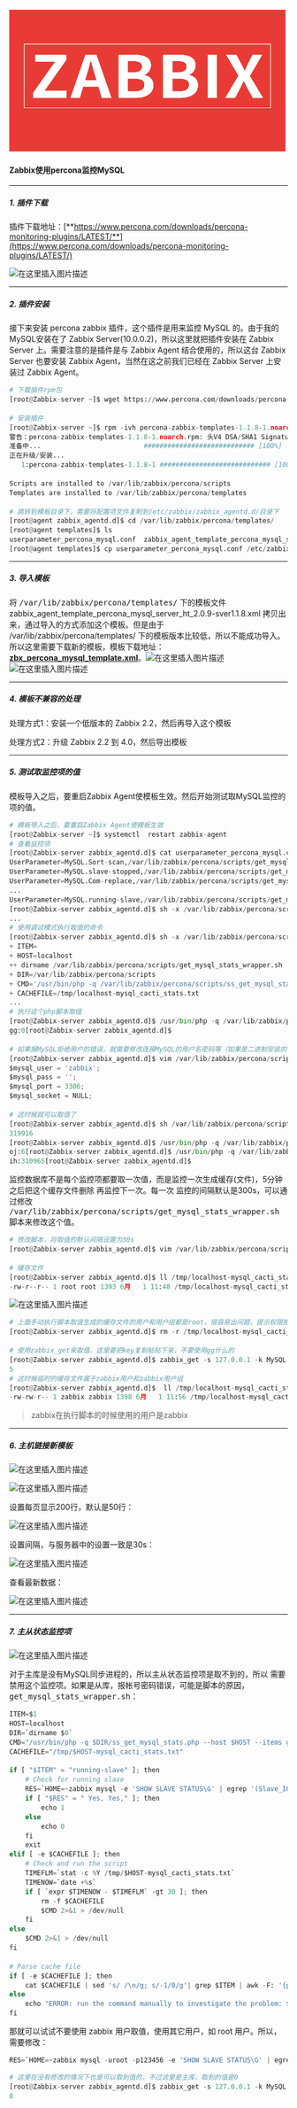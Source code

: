 ![Zabbix](../imgs/zabbix/202011061125.png)
#### Zabbix使用percona监控MySQL
<hr>

##### 1. 插件下载
插件下载地址：[**https://www.percona.com/downloads/percona-monitoring-plugins/LATEST/**](https://www.percona.com/downloads/percona-monitoring-plugins/LATEST/)

![在这里插入图片描述](https://img-blog.csdnimg.cn/20200601203041314.png?x-oss-process=image/watermark,type_ZmFuZ3poZW5naGVpdGk,shadow_10,text_aHR0cHM6Ly9ibG9nLmNzZG4ubmV0L1RoYW5sb24=,size_16,color_FFFFFF,t_70)
<hr>

##### 2. 插件安装
接下来安装 percona zabbix 插件，这个插件是用来监控 MySQL 的。由于我的MySQL安装在了 Zabbix Server(10.0.0.2)，所以这里就把插件安装在 Zabbix Server 上。需要注意的是插件是与 Zabbix Agent 结合使用的，所以这台 Zabbix Server 也要安装 Zabbix Agent，当然在这之前我们已经在 Zabbix Server 上安装过 Zabbix Agent。
```python
# 下载插件rpm包
[root@Zabbix-server ~]$ wget https://www.percona.com/downloads/percona-monitoring-plugins/percona-monitoring-plugins-1.1.8/binary/redhat/7/x86_64/percona-zabbix-templates-1.1.8-1.noarch.rpm

# 安装插件
[root@Zabbix-server ~]$ rpm -ivh percona-zabbix-templates-1.1.8-1.noarch.rpm 
警告：percona-zabbix-templates-1.1.8-1.noarch.rpm: 头V4 DSA/SHA1 Signature, 密钥 ID cd2efd2a: NOKEY
准备中...                          ############################ [100%]
正在升级/安装...
   1:percona-zabbix-templates-1.1.8-1 ############################ [100%]
   
Scripts are installed to /var/lib/zabbix/percona/scripts
Templates are installed to /var/lib/zabbix/percona/templates

# 跳转到模板目录下，需要将配置项文件复制到/etc/zabbix/zabbix_agentd.d/目录下
[root@agent zabbix_agentd.d]$ cd /var/lib/zabbix/percona/templates/
[root@agent templates]$ ls
userparameter_percona_mysql.conf  zabbix_agent_template_percona_mysql_server_ht_2.0.9-sver1.1.8.xml
[root@agent templates]$ cp userparameter_percona_mysql.conf /etc/zabbix/zabbix_agentd.d/
```
<hr>

##### 3. 导入模板
将 <kbd>/var/lib/zabbix/percona/templates/</kbd> 下的模板文件 <font>zabbix_agent_template_percona_mysql_server_ht_2.0.9-sver1.1.8.xml</font> 拷贝出来，通过导入的方式添加这个模板。但是由于 /var/lib/zabbix/percona/templates/ 下的模板版本比较低，所以不能成功导入。所以这里需要下载新的模板，模板下载地址：[**zbx_percona_mysql_template.xml**](https://yqall01.baidupcs.com/file/1d8671ec0c4ed833a46777d39eb58f17?bkt=en-40ebf341379bd9a09cbd46121497f4543ebb3655473caf8d6ef9b9418218d0140dd6568892d4d5d141c3b6ed568d139771bb1a12fb943b3047a173694e3df01d&fid=3598778341-250528-810203754126101&time=1591014563&sign=FDTAXUGERLQlBHSKfW-DCb740ccc5511e5e8fedcff06b081203-bVMhNz%2BfgBPvb%2BLL5iNu3zHYr1o%3D&to=74&size=517237&sta_dx=517237&sta_cs=3074&sta_ft=xml&sta_ct=7&sta_mt=7&fm2=MH%2CYangquan%2CAnywhere%2C%2Cshanghai%2Cct&ctime=1478267803&mtime=1506479460&resv0=-1&resv1=0&resv2=rlim&resv3=5&resv4=517237&vuk=1341537225&iv=0&htype=&randtype=&newver=1&newfm=1&secfm=1&flow_ver=3&pkey=en-4e460e445728adc605cb4aeb60cb37e30569194bf146d015ee12f5075bc56d04c1fbba276a910daeea857fe95a2d10ba156e71c40ad5c4fc305a5e1275657320&sl=68616270&expires=8h&rt=sh&r=895000670&vbdid=1608359299&fin=zbx_percona_mysql_template.xml&fn=zbx_percona_mysql_template.xml&rtype=1&dp-logid=3545109637442360956&dp-callid=0.1&hps=1&tsl=200&csl=200&fsl=-1&csign=D7MLdW2zR6RW6apozIPybJJqtDo%3D&so=0&ut=6&uter=4&serv=0&uc=3176236016&ti=8f692c02a37bcacc8a21722b98f4cd7d472fde114e9cbace&hflag=30&adg=c_e11812cf66835421ee7602a531b9185a&reqlabel=250528_f_7861bc33c58f0c7e60b5eed42fb788ec_-1_23c7c237e57ac19643ed7bc52f3ea722&by=themis)。![在这里插入图片描述](https://img-blog.csdnimg.cn/2020060120323217.png?x-oss-process=image/watermark,type_ZmFuZ3poZW5naGVpdGk,shadow_10,text_aHR0cHM6Ly9ibG9nLmNzZG4ubmV0L1RoYW5sb24=,size_16,color_FFFFFF,t_70)
![在这里插入图片描述](https://img-blog.csdnimg.cn/20200601203345930.png?x-oss-process=image/watermark,type_ZmFuZ3poZW5naGVpdGk,shadow_10,text_aHR0cHM6Ly9ibG9nLmNzZG4ubmV0L1RoYW5sb24=,size_16,color_FFFFFF,t_70)
<hr>

##### 4. 模板不兼容的处理
处理方式1：安装一个低版本的 Zabbix 2.2，然后再导入这个模板

处理方式2：升级 Zabbix 2.2 到 4.0，然后导出模板
<hr>

##### 5. 测试取监控项的值
模板导入之后，要重启Zabbix Agent使模板生效。然后开始测试取MySQL监控的项的值。
```python
# 模板导入之后，要重启Zabbix Agent使模板生效
[root@Zabbix-server ~]$ systemctl  restart zabbix-agent
# 查看监控项
[root@Zabbix-server zabbix_agentd.d]$ cat userparameter_percona_mysql.conf 
UserParameter=MySQL.Sort-scan,/var/lib/zabbix/percona/scripts/get_mysql_stats_wrapper.sh kt
UserParameter=MySQL.slave-stopped,/var/lib/zabbix/percona/scripts/get_mysql_stats_wrapper.sh jh
UserParameter=MySQL.Com-replace,/var/lib/zabbix/percona/scripts/get_mysql_stats_wrapper.sh jz
...
UserParameter=MySQL.running-slave,/var/lib/zabbix/percona/scripts/get_mysql_stats_wrapper.sh running-slave
[root@Zabbix-server zabbix_agentd.d]$ sh -x /var/lib/zabbix/percona/scripts/get_mysql_stats_wrapper.sh op
...
# 使用调试模式执行取值的命令
[root@Zabbix-server zabbix_agentd.d]$ sh -x /var/lib/zabbix/percona/scripts/get_mysql_stats_wrapper.sh ij
+ ITEM=
+ HOST=localhost
++ dirname /var/lib/zabbix/percona/scripts/get_mysql_stats_wrapper.sh
+ DIR=/var/lib/zabbix/percona/scripts
+ CMD='/usr/bin/php -q /var/lib/zabbix/percona/scripts/ss_get_mysql_stats.php --host localhost --items gg'
+ CACHEFILE=/tmp/localhost-mysql_cacti_stats.txt
...
# 执行这个php脚本取值
[root@Zabbix-server zabbix_agentd.d]$ /usr/bin/php -q /var/lib/zabbix/percona/scripts/ss_get_mysql_stats.php --host localhost --items gg
gg:0[root@Zabbix-server zabbix_agentd.d]$

# 如果报MySQL拒绝用户的错误，就需要修改连接MySQL的用户名密码等（如果是二进制安装的，一定要协商MySQL的socket路径）
[root@Zabbix-server zabbix_agentd.d]$ vim /var/lib/zabbix/percona/scripts/ss_get_mysql_stats.php
$mysql_user = 'zabbix';
$mysql_pass = '';
$mysql_port = 3306;
$mysql_socket = NULL;

# 这时候就可以取值了
[root@Zabbix-server zabbix_agentd.d]$ sh /var/lib/zabbix/percona/scripts/get_mysql_stats_wrapper.sh ih
319916
[root@Zabbix-server zabbix_agentd.d]$ /usr/bin/php -q /var/lib/zabbix/percona/scripts/ss_get_mysql_stats.php --host localhost --items oj
oj:6[root@Zabbix-server zabbix_agentd.d]$ /usr/bin/php -q /var/lib/zabbix/percona/scripts/ss_get_mysql_stats.php --host localhost --items ih
ih:310965[root@Zabbix-server zabbix_agentd.d]$ 
```
监控数据库不是每个监控项都要取一次值，而是监控一次生成缓存(文件)，<font>5分钟之后把这个缓存文件删除</font> 再监控下一次。每一次 <font>监控的间隔默认是300s</font>，可以通过修改 <kbd>/var/lib/zabbix/percona/scripts/get_mysql_stats_wrapper.sh</kbd> 脚本来修改这个值。
```python
# 修改脚本，将取值的默认间隔设置为30s
[root@Zabbix-server zabbix_agentd.d]$ vim /var/lib/zabbix/percona/scripts/get_mysql_stats_wrapper.sh

# 缓存文件
[root@Zabbix-server zabbix_agentd.d]$ ll /tmp/localhost-mysql_cacti_stats.txt 
-rw-r--r-- 1 root root 1393 6月   1 11:48 /tmp/localhost-mysql_cacti_stats.txt
```
![在这里插入图片描述](https://img-blog.csdnimg.cn/2020060123451266.png)
```python
# 上面手动执行脚本取值生成的缓存文件的用户和用户组都是root，很容易出问题，提示权限拒绝，所以要删除。
[root@Zabbix-server zabbix_agentd.d]$ rm -r /tmp/localhost-mysql_cacti_stats.txt 

# 使用zabbix_get来取值，这里要把key复制粘贴下来，不要使用gg什么的
[root@Zabbix-server zabbix_agentd.d]$ zabbix_get -s 127.0.0.1 -k MySQL.Open-files
5
# 这时候临时的缓存文件属于zabbix用户和zabbix用户组
[root@Zabbix-server zabbix_agentd.d]$  ll /tmp/localhost-mysql_cacti_stats.txt 
-rw-rw-r-- 1 zabbix zabbix 1398 6月   1 11:56 /tmp/localhost-mysql_cacti_stats.txt
```
><font>zabbix在执行脚本的时候使用的用户是zabbix</font>

<hr>

##### 6. 主机链接新模板
![在这里插入图片描述](https://img-blog.csdnimg.cn/20200601235814126.png?x-oss-process=image/watermark,type_ZmFuZ3poZW5naGVpdGk,shadow_10,text_aHR0cHM6Ly9ibG9nLmNzZG4ubmV0L1RoYW5sb24=,size_16,color_FFFFFF,t_70)

![在这里插入图片描述](https://img-blog.csdnimg.cn/20200601235852242.png?x-oss-process=image/watermark,type_ZmFuZ3poZW5naGVpdGk,shadow_10,text_aHR0cHM6Ly9ibG9nLmNzZG4ubmV0L1RoYW5sb24=,size_16,color_FFFFFF,t_70)

设置每页显示200行，默认是50行：

![在这里插入图片描述](https://img-blog.csdnimg.cn/2020060200001163.png?x-oss-process=image/watermark,type_ZmFuZ3poZW5naGVpdGk,shadow_10,text_aHR0cHM6Ly9ibG9nLmNzZG4ubmV0L1RoYW5sb24=,size_16,color_FFFFFF,t_70)

设置间隔，与服务器中的设置一致是30s：

![在这里插入图片描述](https://img-blog.csdnimg.cn/20200602000344599.png?x-oss-process=image/watermark,type_ZmFuZ3poZW5naGVpdGk,shadow_10,text_aHR0cHM6Ly9ibG9nLmNzZG4ubmV0L1RoYW5sb24=,size_16,color_FFFFFF,t_70)

查看最新数据：

![在这里插入图片描述](https://img-blog.csdnimg.cn/20200602000456421.png?x-oss-process=image/watermark,type_ZmFuZ3poZW5naGVpdGk,shadow_10,text_aHR0cHM6Ly9ibG9nLmNzZG4ubmV0L1RoYW5sb24=,size_16,color_FFFFFF,t_70)
<hr>

##### 7. 主从状态监控项
![在这里插入图片描述](https://img-blog.csdnimg.cn/20200602001017610.png?x-oss-process=image/watermark,type_ZmFuZ3poZW5naGVpdGk,shadow_10,text_aHR0cHM6Ly9ibG9nLmNzZG4ubmV0L1RoYW5sb24=,size_16,color_FFFFFF,t_70)

对于主库是没有MySQL同步进程的，所以主从状态监控项是取不到的，所以 <font>需要禁用这个监控项</font>。如果是从库，报帐号密码错误，可能是脚本的原因，<kbd>get_mysql_stats_wrapper.sh</kbd>：
```python
ITEM=$1
HOST=localhost
DIR=`dirname $0`
CMD="/usr/bin/php -q $DIR/ss_get_mysql_stats.php --host $HOST --items gg"
CACHEFILE="/tmp/$HOST-mysql_cacti_stats.txt"

if [ "$ITEM" = "running-slave" ]; then
    # Check for running slave
    RES=`HOME=~zabbix mysql -e 'SHOW SLAVE STATUS\G' | egrep '(Slave_IO_Running|Slave_SQL_Running):' | awk -F: '{print $2}' | tr '\n' ','`
    if [ "$RES" = " Yes, Yes," ]; then
        echo 1
    else
        echo 0
    fi
    exit
elif [ -e $CACHEFILE ]; then
    # Check and run the script
    TIMEFLM=`stat -c %Y /tmp/$HOST-mysql_cacti_stats.txt`
    TIMENOW=`date +%s`
    if [ `expr $TIMENOW - $TIMEFLM` -gt 30 ]; then
        rm -f $CACHEFILE
        $CMD 2>&1 > /dev/null
    fi
else
    $CMD 2>&1 > /dev/null
fi

# Parse cache file
if [ -e $CACHEFILE ]; then
    cat $CACHEFILE | sed 's/ /\n/g; s/-1/0/g'| grep $ITEM | awk -F: '{print $2}'
else
    echo "ERROR: run the command manually to investigate the problem: $CMD"
fi
```
那就可以试试不要使用 zabbix 用户取值，使用其它用户，如 root 用户。所以，需要修改：
```python
RES=`HOME=~zabbix mysql -uroot -p123456 -e 'SHOW SLAVE STATUS\G' | egrep '(Slave_IO_Running|Slave_SQL_Running):' | awk -F: '{print $2}' | tr '\n' ','`
```
```python
# 这里在没有修改的情况下也是可以取到值的，不过这里是主库，取到的值是0
[root@Zabbix-server zabbix_agentd.d]$ zabbix_get -s 127.0.0.1 -k MySQL.running-slave
0
```